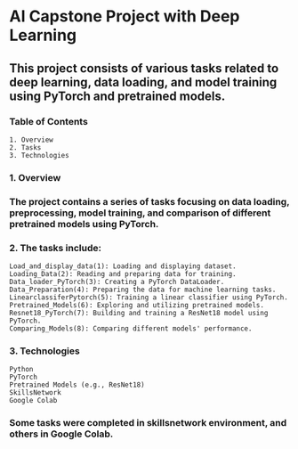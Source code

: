 # AI Capstone Project with Deep Learning

## This project consists of various tasks related to deep learning, data loading, and model training using PyTorch and pretrained models.

### Table of Contents

    1. Overview
    2. Tasks
    3. Technologies

### 1. Overview

### The project contains a series of tasks focusing on data loading, preprocessing, model training, and comparison of different pretrained models using PyTorch.

### 2. The tasks include:

    Load_and_display_data(1): Loading and displaying dataset.
    Loading_Data(2): Reading and preparing data for training.
    Data_loader_PyTorch(3): Creating a PyTorch DataLoader.
    Data_Preparation(4): Preparing the data for machine learning tasks.
    LinearclassiferPytorch(5): Training a linear classifier using PyTorch.
    Pretrained_Models(6): Exploring and utilizing pretrained models.
    Resnet18_PyTorch(7): Building and training a ResNet18 model using PyTorch.
    Comparing_Models(8): Comparing different models' performance.

### 3. Technologies

    Python
    PyTorch
    Pretrained Models (e.g., ResNet18)
    SkillsNetwork
    Google Colab

### Some tasks were completed in skillsnetwork environment, and others in Google Colab.
